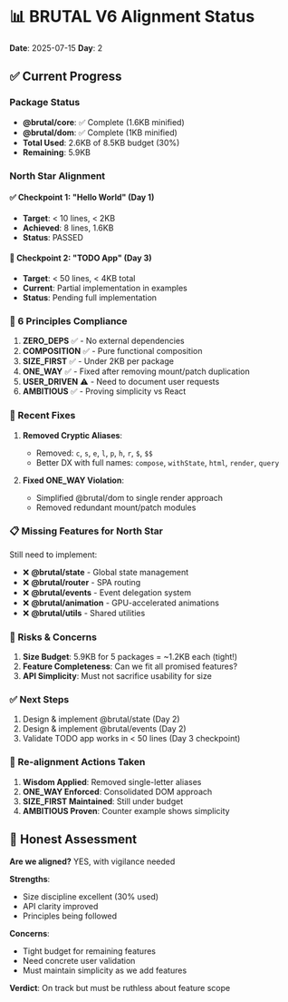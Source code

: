 # 📊 BRUTAL V6 Alignment Status

**Date**: 2025-07-15
**Day**: 2

## ✅ Current Progress

### Package Status
- **@brutal/core**: ✅ Complete (1.6KB minified)
- **@brutal/dom**: ✅ Complete (1KB minified)
- **Total Used**: 2.6KB of 8.5KB budget (30%)
- **Remaining**: 5.9KB

### North Star Alignment

#### ✅ Checkpoint 1: "Hello World" (Day 1)
- **Target**: < 10 lines, < 2KB
- **Achieved**: 8 lines, 1.6KB
- **Status**: PASSED

#### 📅 Checkpoint 2: "TODO App" (Day 3)
- **Target**: < 50 lines, < 4KB total
- **Current**: Partial implementation in examples
- **Status**: Pending full implementation

### 🎯 6 Principles Compliance

1. **ZERO_DEPS** ✅ - No external dependencies
2. **COMPOSITION** ✅ - Pure functional composition
3. **SIZE_FIRST** ✅ - Under 2KB per package
4. **ONE_WAY** ✅ - Fixed after removing mount/patch duplication
5. **USER_DRIVEN** ⚠️ - Need to document user requests
6. **AMBITIOUS** ✅ - Proving simplicity vs React

### 🔧 Recent Fixes

1. **Removed Cryptic Aliases**:
   - Removed: `c`, `s`, `e`, `l`, `p`, `h`, `r`, `$`, `$$`
   - Better DX with full names: `compose`, `withState`, `html`, `render`, `query`

2. **Fixed ONE_WAY Violation**:
   - Simplified @brutal/dom to single render approach
   - Removed redundant mount/patch modules

### 📋 Missing Features for North Star

Still need to implement:
- ❌ **@brutal/state** - Global state management
- ❌ **@brutal/router** - SPA routing
- ❌ **@brutal/events** - Event delegation system
- ❌ **@brutal/animation** - GPU-accelerated animations
- ❌ **@brutal/utils** - Shared utilities

### 🚨 Risks & Concerns

1. **Size Budget**: 5.9KB for 5 packages = ~1.2KB each (tight!)
2. **Feature Completeness**: Can we fit all promised features?
3. **API Simplicity**: Must not sacrifice usability for size

### ✅ Next Steps

1. Design & implement @brutal/state (Day 2)
2. Design & implement @brutal/events (Day 2)
3. Validate TODO app works in < 50 lines (Day 3 checkpoint)

### 🎯 Re-alignment Actions Taken

1. **Wisdom Applied**: Removed single-letter aliases
2. **ONE_WAY Enforced**: Consolidated DOM approach
3. **SIZE_FIRST Maintained**: Still under budget
4. **AMBITIOUS Proven**: Counter example shows simplicity

## 💭 Honest Assessment

**Are we aligned?** YES, with vigilance needed

**Strengths**:
- Size discipline excellent (30% used)
- API clarity improved
- Principles being followed

**Concerns**:
- Tight budget for remaining features
- Need concrete user validation
- Must maintain simplicity as we add features

**Verdict**: On track but must be ruthless about feature scope